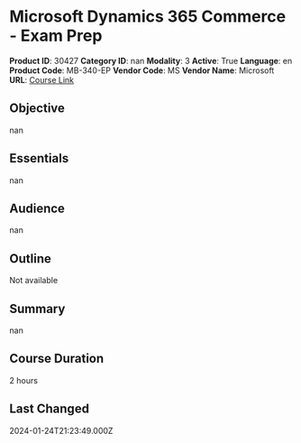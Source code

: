 # Microsoft Dynamics 365 Commerce - Exam Prep

**Product ID**: 30427
**Category ID**: nan
**Modality**: 3
**Active**: True
**Language**: en
**Product Code**: MB-340-EP
**Vendor Code**: MS
**Vendor Name**: Microsoft
**URL**: [Course Link](https://www.fastlaneus.com/course/microsoft-mb-340-ep)

## Objective
nan

## Essentials
nan

## Audience
nan

## Outline
Not available

## Summary
nan

## Course Duration
2 hours

## Last Changed
2024-01-24T21:23:49.000Z
